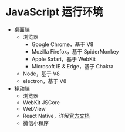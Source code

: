 # JavaScript 运行环境

- 桌面端
    - 浏览器
        - Google Chrome，基于 V8
        - Mozilla Firefox，基于 SpiderMonkey
        - Apple Safari，基于 WebKit
        - Microsoft IE & Edge，基于 Chakra
    - Node，基于 V8
    - electron，基于 V8
- 移动端
    - 浏览器
    - WebKit JSCore
    - WebView
    - React Native，详解[官方文档](https://facebook.github.io/react-native/docs/javascript-environment)
    - 微信小程序
